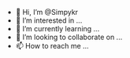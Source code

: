 - 👋 Hi, I’m @Simpykr
- 👀 I’m interested in ...
- 🌱 I’m currently learning ...
- 💞️ I’m looking to collaborate on ...
- 📫 How to reach me ...

<!---
Simpykr/Simpykr is a ✨ special ✨ repository because its `README.md` (this file) appears on your GitHub profile.
You can click the Preview link to take a look at your changes.
--->
